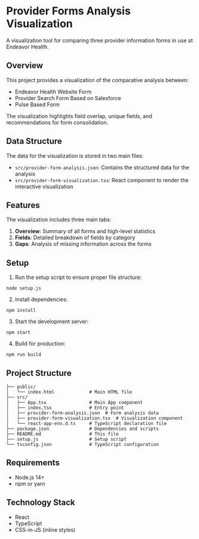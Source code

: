 # Provider Forms Analysis Visualization

A visualization tool for comparing three provider information forms in use at Endeavor Health.

## Overview

This project provides a visualization of the comparative analysis between:
- Endeavor Health Website Form
- Provider Search Form Based on Salesforce
- Pulse Based Form

The visualization highlights field overlap, unique fields, and recommendations for form consolidation.

## Data Structure

The data for the visualization is stored in two main files:
- `src/provider-form-analysis.json`: Contains the structured data for the analysis
- `src/provider-form-visualization.tsx`: React component to render the interactive visualization

## Features

The visualization includes three main tabs:
1. **Overview**: Summary of all forms and high-level statistics
2. **Fields**: Detailed breakdown of fields by category
3. **Gaps**: Analysis of missing information across the forms

## Setup

1. Run the setup script to ensure proper file structure:
```
node setup.js
```

2. Install dependencies:
```
npm install
```

3. Start the development server:
```
npm start
```

4. Build for production:
```
npm run build
```

## Project Structure

```
├── public/
│   └── index.html             # Main HTML file
├── src/
│   ├── App.tsx                # Main App component
│   ├── index.tsx              # Entry point
│   ├── provider-form-analysis.json  # Form analysis data
│   ├── provider-form-visualization.tsx  # Visualization component
│   └── react-app-env.d.ts     # TypeScript declaration file
├── package.json               # Dependencies and scripts
├── README.md                  # This file
├── setup.js                   # Setup script
└── tsconfig.json              # TypeScript configuration
```

## Requirements

- Node.js 14+
- npm or yarn

## Technology Stack

- React
- TypeScript
- CSS-in-JS (inline styles) 
